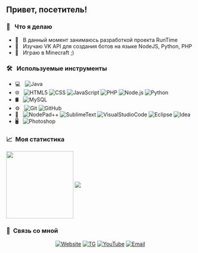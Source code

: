 <h2> Привет, посетитель! </h2>

<h3> 👨 &nbsp; Что я делаю </h3>

- 🚀 &nbsp; В данный момент занимаюсь разработкой проекта RunTime
- 🌱 &nbsp; Изучаю VK API для создания ботов на языке NodeJS, Python, PHP
- 💼 &nbsp; Играю в Minecraft ;)

<h3> 🛠 &nbsp; Используемые инструменты </h3>

- 💻 &nbsp;
  ![Java](https://img.shields.io/badge/-Java-333333?style=flat&logo=Java&logoColor=007396)
- 🌐 &nbsp;
  ![HTML5](https://img.shields.io/badge/-HTML5-333333?style=flat&logo=HTML5)
  ![CSS](https://img.shields.io/badge/-CSS-333333?style=flat&logo=CSS3&logoColor=1572B6)
  ![JavaScript](https://img.shields.io/badge/-JavaScript-333333?style=flat&logo=javascript)
  ![PHP](https://img.shields.io/badge/-PHP-333333?style=flat&logo=php)
  ![Node.js](https://img.shields.io/badge/-Node.js-333333?style=flat&logo=node.js)
  ![Python](https://img.shields.io/badge/-Python-333333?style=flat&logo=python)
- 🛢 &nbsp;
  ![MySQL](https://img.shields.io/badge/-MySQL-333333?style=flat&logo=mysql)
- ⚙️ &nbsp;
  ![Git](https://img.shields.io/badge/-Git-333333?style=flat&logo=git)
  ![GitHub](https://img.shields.io/badge/-GitHub-333333?style=flat&logo=github)
- 🔧 &nbsp;
  ![NodePad++](https://img.shields.io/badge/-NodePad++-333333?style=flat&logo=NotePadPlusPlus)
  ![SublimeText](https://img.shields.io/badge/-SublimeText-333333?style=flat&logo=SublimeText)
  ![VisualStudioCode](https://img.shields.io/badge/-VisualStudioCode-333333?style=flat&logo=VisualStudioCode)
  ![Eclipse](https://img.shields.io/badge/-Eclipse-333333?style=flat&logo=eclipse-ide&logoColor=2C2255)
  ![Idea](https://img.shields.io/badge/-Intellij%20Idea-333333?style=flat&logo=intellijidea)
- 🖥 &nbsp;
  ![Photoshop](https://img.shields.io/badge/-Photoshop-333333?style=flat&logo=adobe-photoshop)
  
<h3> 📈 &nbsp;Моя статистика </h3>
<img align="center" height="180em" src="https://github-readme-stats.vercel.app/api?username=foammys&show_icons=true&theme=dark&count_private=true&hide_title=true&include_all_commits=true&hide_border=true"/>
<img align="center" src="https://github-readme-stats.vercel.app/api/top-langs/?username=foammys&theme=dark&langs_count=10&layout=compact&hide_border=true"/>

<h3> 📱 &nbsp;Связь со мной </h3>

<p align="center">
<a href="https://foammy.com"><img alt="Website" src="https://img.shields.io/badge/WebSite-foammy.com-blue?style=flat-square&logo=google-chrome"></a>
<a href="https://t.me/ovhxakin"><img alt="TG" src="https://img.shields.io/badge/TG-ovhxakin-blue?style=flat-square&logo=telegram"></a>
<a href="https://youtube.com/c/Foammys/"><img alt="YouTube" src="https://img.shields.io/badge/YouTube-Foammy-blue?style=flat-square&logo=youtube"></a>
<a href="mailto:me@foammy.com"><img alt="Email" src="https://img.shields.io/badge/Email-me@foammy.com-blue?style=flat-square&logo=gmail"></a>
</p>

